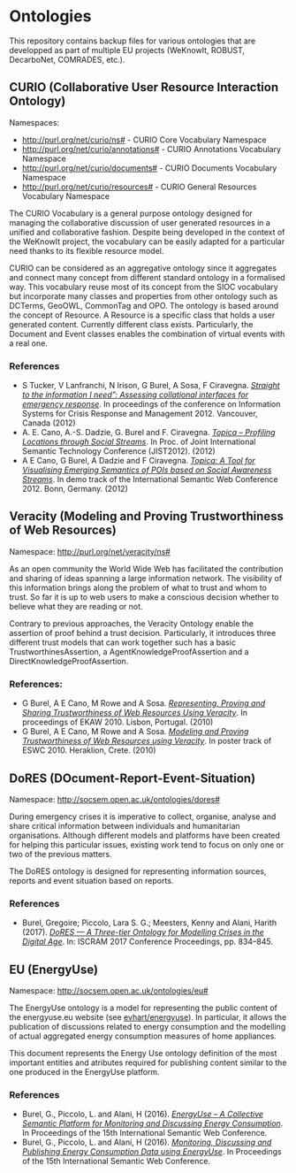# Ontologies
This repository contains backup files for various ontologies that are developped as part of multiple EU projects (WeKnowIt, ROBUST, DecarboNet, COMRADES, etc.).

## CURIO (Collaborative User Resource Interaction Ontology)
Namespaces:
- http://purl.org/net/curio/ns# - CURIO Core Vocabulary Namespace
- http://purl.org/net/curio/annotations# - CURIO Annotations Vocabulary Namespace
- http://purl.org/net/curio/documents# - CURIO Documents Vocabulary Namespace
- http://purl.org/net/curio/resources# - CURIO General Resources Vocabulary Namespace

The CURIO Vocabulary is a general purpose ontology designed for managing the collaborative discussion of user generated resources in a unified and collaborative fashion. Despite being developed in the context of the WeKnowIt project, the vocabulary can be easily adapted for a particular need thanks to its flexible resource model.

CURIO can be considered as an aggregative ontology since it aggregates and connect many concept from different standard ontology in a formalised way. This vocabulary reuse most of its concept from the SIOC vocabulary but incorporate many classes and properties from other ontology such as DCTerms, GeoOWL, CommonTag and OPO. The ontology is based around the concept of Resource. A Resource is a specific class that holds a user generated content. Currently different class exists. Particularly, the Document and Event classes enables the combination of virtual events with a real one.

### References
- S Tucker, V Lanfranchi, N Irison, G Burel, A Sosa, F Ciravegna. *[Straight to the information I need”: Assessing collational interfaces for emergency response](http://staffwww.dcs.shef.ac.uk/people/N.Ireson/publications/iscram2012.pdf)*. In proceedings of the conference on Information Systems for Crisis Response and Management 2012. Vancouver, Canada (2012)
- A. E. Cano, A.-S. Dadzie, G. Burel and F. Ciravegna. *[Topica – Profiling Locations through Social Streams](https://link.springer.com/chapter/10.1007/978-3-642-37996-3_20)*. In Proc. of Joint International Semantic Technology Conference (JIST2012). (2012)
- A E Cano, G Burel, A Dadzie and F Ciravegna. *[Topica: A Tool for Visualising Emerging Semantics of POIs based on Social Awareness Streams](https://pdfs.semanticscholar.org/58d9/ad3485ebcb62e410ca8f4bc390900f23dacb.pdf)*. In demo track of the International Semantic Web Conference 2012. Bonn, Germany. (2012)


## Veracity (Modeling and Proving Trustworthiness of Web Resources)
Namespace: http://purl.org/net/veracity/ns#

As an open community the World Wide Web has facilitated the contribution and sharing of ideas spanning a large information network. The visibility of this information brings along the problem of what to trust and whom to trust. So far it is up to web users to make a conscious decision whether to believe what they are reading or not.

Contrary to previous approaches, the Veracity Ontology enable the assertion of proof behind a trust decision. Particularly, it introduces three different trust models that can work together such has a basic TrustworthinesAssertion, a AgentKnowledgeProofAssertion and a DirectKnowledgeProofAssertion.

### References:
 - G Burel, A E Cano, M Rowe and A Sosa. *[Representing, Proving and Sharing Trustworthiness of Web Resources Using Veracity](http://evhart.online.fr/publications/gbureletal-ekaw2010-veracity.pdf)*.  In proceedings of EKAW 2010. Lisbon, Portugal. (2010)
- G Burel, A E Cano, M Rowe and A Sosa. *[Modeling and Proving Trustworthiness of Web Resources using Veracity](https://www.slideshare.net/evhart/veracity-eswc2010-poster)*.  In poster track of ESWC 2010. Heraklion, Crete. (2010)

## DoRES (DOcument-Report-Event-Situation) 
Namespace: http://socsem.open.ac.uk/ontologies/dores#

During emergency crises it is imperative to collect, organise, analyse and share critical information between individuals and humanitarian organisations. Although different models and platforms have been created for helping this particular issues, existing work tend to focus on only one or two of the previous matters.

The DoRES ontology is designed for representing information sources, reports and event situation based on reports.

### References
- Burel, Gregoire; Piccolo, Lara S. G.; Meesters, Kenny and Alani, Harith (2017). *[DoRES — A Three-tier Ontology for Modelling Crises in the Digital Age](http://oro.open.ac.uk/49285/)*. In: ISCRAM 2017 Conference Proceedings, pp. 834–845.


## EU (EnergyUse)
Namespace: http://socsem.open.ac.uk/ontologies/eu#

The EnergyUse ontology is a model for representing the public content of the energyuse.eu website (see [evhart/energyuse](https://github.com/evhart/energyuse)). In particular, it allows the publication of discussions related to energy consumption and the modelling of actual aggregated energy consumption measures of home appliances.

This document represents the Energy Use ontology definition of the most important entities and atributes required for publishing content similar to the one produced in the EnergyUse platform.

### References
- Burel, G., Piccolo, L. and Alani, H (2016). *[EnergyUse – A Collective Semantic Platform for Monitoring and Discussing Energy Consumption](https://iswc.lodac.nii.ac.jp/files/application_47.pdf)*. In Proceedings of the 15th International Semantic Web Conference.
- Burel, G., Piccolo, L. and Alani, H (2016). *[Monitoring, Discussing and Publishing Energy Consumption Data using EnergyUse](http://ceur-ws.org/Vol-1690/paper79.pdf)*. In Proceedings of the 15th International Semantic Web Conference.
